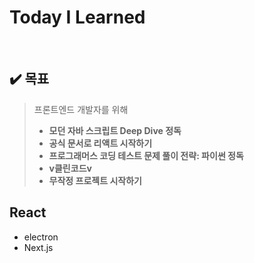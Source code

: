 # Today  I  Learned

<br />

## :heavy_check_mark: 목표

> 프론트엔드 개발자를 위해
> - **모던 자바 스크립트 Deep Dive 정독**
> - **공식 문서로 리액트 시작하기**
> - **프로그래머스 코딩 테스트 문제 풀이 전략: 파이썬 정독**
> - **v클린코드v**
> - **무작정 프로젝트 시작하기**


## React
* electron
* Next.js
